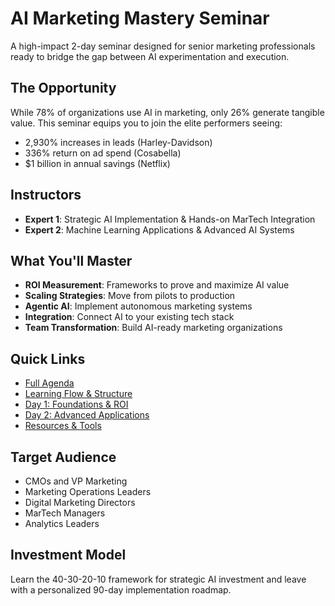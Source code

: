 # AI Marketing Mastery Seminar

A high-impact 2-day seminar designed for senior marketing professionals ready to bridge the gap between AI experimentation and execution.

## The Opportunity

While 78% of organizations use AI in marketing, only 26% generate tangible value. This seminar equips you to join the elite performers seeing:
- 2,930% increases in leads (Harley-Davidson)
- 336% return on ad spend (Cosabella)
- $1 billion in annual savings (Netflix)

## Instructors

- **Expert 1**: Strategic AI Implementation & Hands-on MarTech Integration
- **Expert 2**: Machine Learning Applications & Advanced AI Systems

## What You'll Master

- **ROI Measurement**: Frameworks to prove and maximize AI value
- **Scaling Strategies**: Move from pilots to production
- **Agentic AI**: Implement autonomous marketing systems
- **Integration**: Connect AI to your existing tech stack
- **Team Transformation**: Build AI-ready marketing organizations

## Quick Links

- [Full Agenda](agenda.md)
- [Learning Flow & Structure](seminar-flow.md)
- [Day 1: Foundations & ROI](day1/)
- [Day 2: Advanced Applications](day2/)
- [Resources & Tools](resources/)

## Target Audience

- CMOs and VP Marketing
- Marketing Operations Leaders
- Digital Marketing Directors
- MarTech Managers
- Analytics Leaders

## Investment Model

Learn the 40-30-20-10 framework for strategic AI investment and leave with a personalized 90-day implementation roadmap.